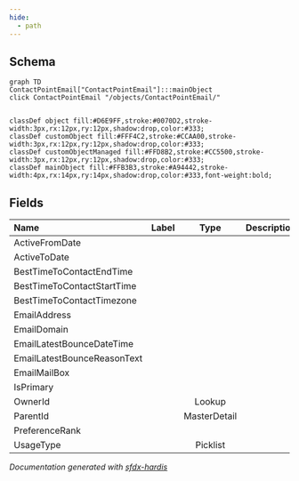 ```yaml
---
hide:
  - path
---
```



## Schema

```mermaid
graph TD
ContactPointEmail["ContactPointEmail"]:::mainObject
click ContactPointEmail "/objects/ContactPointEmail/"


classDef object fill:#D6E9FF,stroke:#0070D2,stroke-width:3px,rx:12px,ry:12px,shadow:drop,color:#333;
classDef customObject fill:#FFF4C2,stroke:#CCAA00,stroke-width:3px,rx:12px,ry:12px,shadow:drop,color:#333;
classDef customObjectManaged fill:#FFD8B2,stroke:#CC5500,stroke-width:3px,rx:12px,ry:12px,shadow:drop,color:#333;
classDef mainObject fill:#FFB3B3,stroke:#A94442,stroke-width:4px,rx:14px,ry:14px,shadow:drop,color:#333,font-weight:bold;

```


<!-- Object description -->

## Fields

| Name      | Label | Type | Description |
| :-------- | :---- | :--: | :---------- | 
| ActiveFromDate |  |  | <!-- --> |
| ActiveToDate |  |  | <!-- --> |
| BestTimeToContactEndTime |  |  | <!-- --> |
| BestTimeToContactStartTime |  |  | <!-- --> |
| BestTimeToContactTimezone |  |  | <!-- --> |
| EmailAddress |  |  | <!-- --> |
| EmailDomain |  |  | <!-- --> |
| EmailLatestBounceDateTime |  |  | <!-- --> |
| EmailLatestBounceReasonText |  |  | <!-- --> |
| EmailMailBox |  |  | <!-- --> |
| IsPrimary |  |  | <!-- --> |
| OwnerId |  | Lookup | <!-- --> |
| ParentId |  | MasterDetail | <!-- --> |
| PreferenceRank |  |  | <!-- --> |
| UsageType |  | Picklist | <!-- --> |








_Documentation generated with [sfdx-hardis](https://sfdx-hardis.cloudity.com)_
